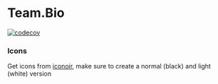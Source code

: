 # Team.Bio
[![codecov](https://codecov.io/gh/aaronspindler/Team.Bio/branch/main/graph/badge.svg?token=V0KWJT21BP)](https://codecov.io/gh/aaronspindler/Team.Bio)

### Icons
Get icons from [iconoir](https://iconoir.com), make sure to create a normal (black) and light (white) version